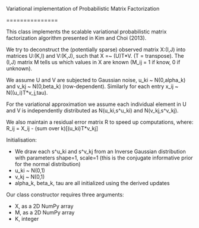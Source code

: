 Variational implementation of Probabilistic Matrix Factorization

===============

This class implements the scalable variational probabilistic matrix factorization algorithm presented in Kim and Choi (2013).

We try to deconstruct the (potentially sparse) observed matrix X:(I,J) into matrices U:(K,I) and V:(K,J), such that X =~ (U)T*V. (T = transpose). The (I,J) matrix M tells us which values in X are known (M_ij = 1 if know, 0 if unknown).

We assume U and V are subjected to Gaussian noise, u_ki ~ N(0,alpha_k) and v_kj ~ N(0,beta_k) (row-dependent). Similarly for each entry x_ij ~ N((u_i)T*v_j,tau).

For the variational approximation we assume each individual element in U and V is independently distributed as N(u_ki,s^u_ki) and N(v_kj,s^v_kj).

We also maintain a residual error matrix R to speed up computations, where:
	R_ij = X_ij - (sum over k)[(u_ki)T*v_kj]

Initialisation:
- We draw each s^u_ki and s^v_kj from an Inverse Gaussian distribution with parameters shape=1, scale=1 (this is the conjugate informative prior for the normal distribution)
- u_ki ~ N(0,1)
- v_kj ~ N(0,1)
- alpha_k, beta_k, tau are all initialized using the derived updates

Our class constructor requires three arguments:
- X, as a 2D NumPy array
- M, as a 2D NumPy array
- K, integer